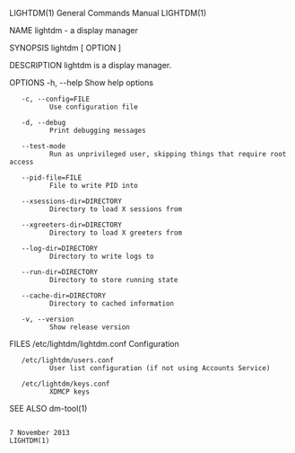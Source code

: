 LIGHTDM(1)                                                                               General Commands Manual                                                                               LIGHTDM(1)

NAME
       lightdm - a display manager

SYNOPSIS
       lightdm [ OPTION ]

DESCRIPTION
       lightdm is a display manager.

OPTIONS
       -h, --help
              Show help options

       -c, --config=FILE
              Use configuration file

       -d, --debug
              Print debugging messages

       --test-mode
              Run as unprivileged user, skipping things that require root access

       --pid-file=FILE
              File to write PID into

       --xsessions-dir=DIRECTORY
              Directory to load X sessions from

       --xgreeters-dir=DIRECTORY
              Directory to load X greeters from

       --log-dir=DIRECTORY
              Directory to write logs to

       --run-dir=DIRECTORY
              Directory to store running state

       --cache-dir=DIRECTORY
              Directory to cached information

       -v, --version
              Show release version

FILES
       /etc/lightdm/lightdm.conf
              Configuration

       /etc/lightdm/users.conf
              User list configuration (if not using Accounts Service)

       /etc/lightdm/keys.conf
              XDMCP keys

SEE ALSO
       dm-tool(1)

                                                                                             7 November 2013                                                                                   LIGHTDM(1)
